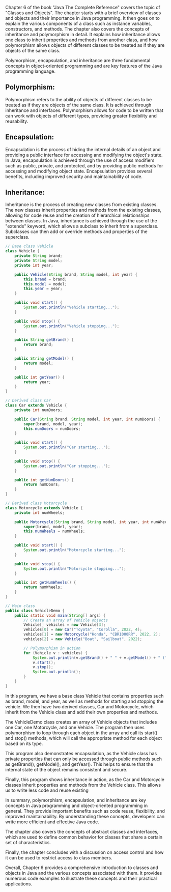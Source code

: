 Chapter 6 of the book "Java The Complete Reference" covers the topic of "Classes and Objects". The chapter starts with a brief overview of classes and objects and their importance in Java programming. It then goes on to explain the various components of a class such as instance variables, constructors, and methods.
The chapter also covers the concepts of inheritance and polymorphism in detail. It explains how inheritance allows one class to inherit properties and methods from another class, and how polymorphism allows objects of different classes to be treated as if they are objects of the same class.

Polymorphism, encapsulation, and inheritance are three fundamental concepts in object-oriented programming and are key features of the Java programming language.

## Polymorphism:
Polymorphism refers to the ability of objects of different classes to be treated as if they are objects of the same class. It is achieved through inheritance and interfaces. Polymorphism allows for code to be written that can work with objects of different types, providing greater flexibility and reusability.
## Encapsulation:
Encapsulation is the process of hiding the internal details of an object and providing a public interface for accessing and modifying the object's state. In Java, encapsulation is achieved through the use of access modifiers such as public, private, and protected, and by providing public methods for accessing and modifying object state. Encapsulation provides several benefits, including improved security and maintainability of code.

## Inheritance:
Inheritance is the process of creating new classes from existing classes. The new classes inherit properties and methods from the existing classes, allowing for code reuse and the creation of hierarchical relationships between classes. In Java, inheritance is achieved through the use of the "extends" keyword, which allows a subclass to inherit from a superclass. Subclasses can then add or override methods and properties of the superclass.

```java
// Base class Vehicle
class Vehicle {
    private String brand;
    private String model;
    private int year;

    public Vehicle(String brand, String model, int year) {
        this.brand = brand;
        this.model = model;
        this.year = year;
    }

    public void start() {
        System.out.println("Vehicle starting...");
    }

    public void stop() {
        System.out.println("Vehicle stopping...");
    }

    public String getBrand() {
        return brand;
    }

    public String getModel() {
        return model;
    }

    public int getYear() {
        return year;
    }
}

// Derived class Car
class Car extends Vehicle {
    private int numDoors;

    public Car(String brand, String model, int year, int numDoors) {
        super(brand, model, year);
        this.numDoors = numDoors;
    }

    public void start() {
        System.out.println("Car starting...");
    }

    public void stop() {
        System.out.println("Car stopping...");
    }

    public int getNumDoors() {
        return numDoors;
    }
}

// Derived class Motorcycle
class Motorcycle extends Vehicle {
    private int numWheels;

    public Motorcycle(String brand, String model, int year, int numWheels) {
        super(brand, model, year);
        this.numWheels = numWheels;
    }

    public void start() {
        System.out.println("Motorcycle starting...");
    }

    public void stop() {
        System.out.println("Motorcycle stopping...");
    }

    public int getNumWheels() {
        return numWheels;
    }
}

// Main class
public class VehicleDemo {
    public static void main(String[] args) {
        // Create an array of Vehicle objects
        Vehicle[] vehicles = new Vehicle[3];
        vehicles[0] = new Car("Toyota", "Corolla", 2022, 4);
        vehicles[1] = new Motorcycle("Honda", "CBR1000RR", 2022, 2);
        vehicles[2] = new Vehicle("Boat", "Sailboat", 2022);

        // Polymorphism in action
        for (Vehicle v : vehicles) {
            System.out.println(v.getBrand() + " " + v.getModel() + " (" + v.getYear() + ")");
            v.start();
            v.stop();
            System.out.println();
        }
    }
}
```
In this program, we have a base class Vehicle that contains properties such as brand, model, and year, as well as methods for starting and stopping the vehicle. We then have two derived classes, Car and Motorcycle, which inherit from the Vehicle class and add their own properties and methods.

The VehicleDemo class creates an array of Vehicle objects that includes one Car, one Motorcycle, and one Vehicle. The program then uses polymorphism to loop through each object in the array and call its start() and stop() methods, which will call the appropriate method for each object based on its type.

This program also demonstrates encapsulation, as the Vehicle class has private properties that can only be accessed through public methods such as getBrand(), getModel(), and getYear(). This helps to ensure that the internal state of the object remains consistent and secure.

Finally, this program shows inheritance in action, as the Car and Motorcycle classes inherit properties and methods from the Vehicle class. This allows us to write less code and reuse existing

In summary, polymorphism, encapsulation, and inheritance are key concepts in Java programming and object-oriented programming in general. They provide important benefits such as code reuse, flexibility, and improved maintainability. By understanding these concepts, developers can write more efficient and effective Java code.

The chapter also covers the concepts of abstract classes and interfaces, which are used to define common behavior for classes that share a certain set of characteristics.

Finally, the chapter concludes with a discussion on access control and how it can be used to restrict access to class members.

Overall, Chapter 6 provides a comprehensive introduction to classes and objects in Java and the various concepts associated with them. It provides numerous code examples to illustrate these concepts and their practical applications.
